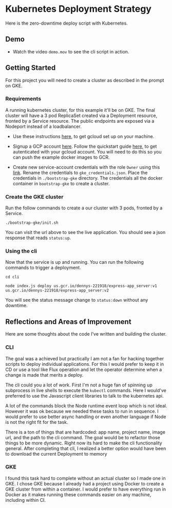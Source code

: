 # Kubernetes Deployment Strategy
Here is the zero-downtime deploy script with Kubernetes.

## Demo
- Watch the video `demo.mov` to see the cli script in action.

## Getting Started
For this project you will need to create a cluster as described in the prompt on GKE.

### Requirements
A running kubernetes cluster, for this example it'll be on GKE. The final cluster will have a 3 pod ReplicaSet created via a Deployment resource, fronted by a Service resource. The public endpoints are exposed via a Nodeport instead of a loadbalancer.

- Use these instructions [here](https://cloud.google.com/sdk/docs/quickstart-macos), to get gcloud set up on your machine.

- Signup a GCP account [here](https://cloud.google.com/). Follow the quickstart guide [here](https://cloud.google.com/kubernetes-engine/docs/quickstart), to get autenticated with your gcloud account. You will need to do this so you can push the example docker images to GCR.

- Create new service-account credentials with the role `Owner` using this [link](https://console.cloud.google.com/apis/credentials). Rename the credentials to `gke_credentials.json`. Place the credentials in `./bootstrap-gke` directory. The credentials all the docker container in `bootstrap-gke` to create a cluster.

### Create the GKE cluster
Run the follow commands to create a our cluster with 3 pods, fronted by a Service.

```
./bootstrap-gke/init.sh
```

You can visit the url above to see the live application.
You should see a json response that reads `status:up`.

### Using the cli
Now that the service is up and running. You can run the following commands to trigger a deployment.

```
cd cli

node index.js deploy us.gcr.io/dennys-221918/express-app_server:v1 us.gcr.io/dennys-221918/express-app_server:v2
```

You will see the status message change to `status:down` without any downtime.


## Reflections and Areas of Improvement
Here are some thoughts about the code I've written and building the cluster.

### CLI
The goal was a achieved but practically I am not a fan for hacking together scripts to deploy individual applications. For this I would prefer to keep it in CD or use a tool like Flux operation and let the operator determine when a change is made that merits a deploy.

The cli could you a lot of work. First I'm not a huge fan of spinning up subprocess in live shells to execute the `kubectl` commands. Here I would've preferred to use the Javascript client libraries to talk to the kubernetes api. 

A lot of the commands block the Node runtime event loop which is not ideal. However it was ok because we needed these tasks to run in sequence. I would prefer to use better async handling or even another language if Node is not the right fit for the task.

There is a ton of things that are hardcoded: app name, project name, image url, and the path to the cli command. The goal would be to refactor those things to be more dynamic. Right now its hard to make the cli functionality general. After completing that cli, I realized a better option would have been to download the current Deployment to memory

### GKE
I found this task hard to complete without an actual cluster so I made one in GKE. I chose GKE because I already had a project using Docker to create a GKE cluster from within a container. I would prefer to have everything run in Docker as it makes running these commands easier on any machine, including within CI.
